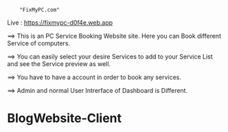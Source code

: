         "FixMyPC.com"
 
 Live : https://fixmypc-d0f4e.web.app
 
==> This is an PC Service Booking Website site. Here you can Book different Service of computers.

==> You can easily select your desire Services to add to your Service List and see the Service preview as well.

==> You have to have a account in order to book any services.

==> Admin and normal User Intrerface of Dashboard is Different.
# BlogWebsite-Client

